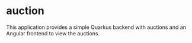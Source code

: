 # auction

This application provides a simple Quarkus backend with auctions and an Angular frontend to view the auctions.
